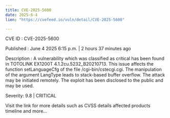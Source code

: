```yaml
---
title: CVE-2025-5600
date: 2025-6-4
lien: "https://cvefeed.io/vuln/detail/CVE-2025-5600"

---
```


CVE ID : CVE-2025-5600

Published :  June 4
2025
6:15 p.m. | 2 hours
37 minutes ago

Description : A vulnerability
which was classified as critical
has been found in TOTOLINK EX1200T 4.1.2cu.5232_B20210713. This issue affects the function setLanguageCfg of the file /cgi-bin/cstecgi.cgi. The manipulation of the argument LangType leads to stack-based buffer overflow. The attack may be initiated remotely. The exploit has been disclosed to the public and may be used.

Severity: 9.8 | CRITICAL

Visit the link for more details
such as CVSS details
affected products
timeline
and more...
